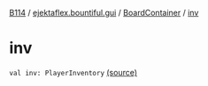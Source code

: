 [B114](../../index.md) / [ejektaflex.bountiful.gui](../index.md) / [BoardContainer](index.md) / [inv](./inv.md)

# inv

`val inv: PlayerInventory` [(source)](https://github.com/ejektaflex/Bountiful/tree/develop/src/main/kotlin/ejektaflex/bountiful/gui/BoardContainer.kt#L18)